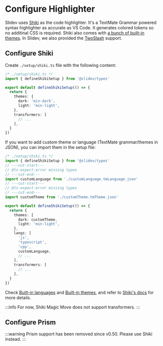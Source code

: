 # Configure Highlighter

Slidev uses [Shiki](https://github.com/shikijs/shiki) as the code highlighter. It's a TextMate Grammar powered syntax highlighter as accurate as VS Code. It generates colored tokens so no additinal CSS is required. Shiki also comes with [a bunch of built-in themes](https://shiki.style/themes). In Slidev, we also provided the [TwoSlash](#twoslash-integration) support.

## Configure Shiki

<Environment type="both" />

Create `./setup/shiki.ts` file with the following content:

```ts twoslash
/* ./setup/shiki.ts */
import { defineShikiSetup } from '@slidev/types'

export default defineShikiSetup(() => {
  return {
    themes: {
      dark: 'min-dark',
      light: 'min-light',
    },
    transformers: [
      // ...
    ],
  }
})
```

If you want to add custom theme or language (TextMate grammar/themes in JSON), you can import them in the setup file:

<!-- eslint-disable import/first-->

```ts twoslash
/* ./setup/shiki.ts */
import { defineShikiSetup } from '@slidev/types'
// ---cut-start---
// @ts-expect-error missing types
// ---cut-end---
import customLanguage from './customLanguage.tmLanguage.json'
// ---cut-start---
// @ts-expect-error missing types
// ---cut-end---
import customTheme from './customTheme.tmTheme.json'

export default defineShikiSetup(() => {
  return {
    themes: {
      dark: customTheme,
      light: 'min-light',
    },
    langs: [
      'js',
      'typescript',
      'cpp',
      customLanguage,
      // ...
    ],
    transformers: [
      // ...
    ],
  }
})
```

Check [Built-in languages](https://shiki.style/languages) and [Built-in themes](https://shiki.style/themes), and refer to [Shiki's docs](https://shiki.style) for more details.

:::info
For now, Shiki Magic Move does not support transformers.
:::

## Configure Prism

:::warning
Prism support has been removed since v0.50. Please use Shiki instead.
:::
